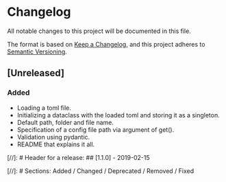 # Changelog

All notable changes to this project will be documented in this file.

The format is based on [Keep a Changelog](https://keepachangelog.com/en/1.0.0/),
and this project adheres to [Semantic Versioning](https://semver.org/spec/v2.0.0.html).

## [Unreleased]

### Added 

- Loading a toml file.
- Initializing a dataclass with the loaded toml and storing it as a singleton.
- Default path, folder and file name.
- Specification of a config file path via argument of get().
- Validation using pydantic.
- README that explains it all.

[//]: # Header for a release: ## [1.1.0] - 2019-02-15

[//]: # Sections: Added / Changed / Deprecated / Removed / Fixed
